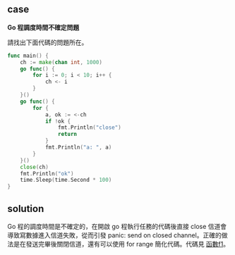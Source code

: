## case

**Go 程調度時間不確定問題**

請找出下面代碼的問題所在。

```go
func main() {
	ch := make(chan int, 1000)
	go func() {
		for i := 0; i < 10; i++ {
			ch <- i
		}
	}()
	go func() {
		for {
			a, ok := <-ch
			if !ok {
				fmt.Println("close")
				return
			}
			fmt.Println("a: ", a)
		}
	}()
	close(ch)
	fmt.Println("ok")
	time.Sleep(time.Second * 100)
}
```

## solution

Go 程的調度時間是不確定的，在開啟 go 程執行任務的代碼後直接 close 信道會導致寫數據進入信道失敗，從而引發 panic: send on closed channel。正確的做法是在發送完畢後關閉信道，還有可以使用 for range 簡化代碼。代碼見 [函數f1](main.go)。